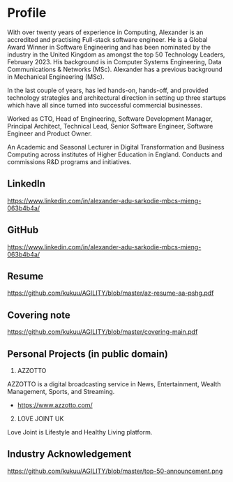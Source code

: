 # Profile
With over twenty years of experience in Computing, Alexander is an accredited and practising Full-stack software engineer. He is a Global Award Winner in Software Engineering and has been nominated by the industry in the United Kingdom as amongst the top 50 Technology Leaders, February 2023. His background is in Computer Systems Engineering, Data Communications & Networks (MSc). Alexander has a previous background in Mechanical Engineering (MSc).

In the last couple of years, has led hands-on, hands-off, and provided technology strategies and architectural direction in setting up three startups which have all since turned into successful commercial businesses. 

Worked as CTO, Head of Engineering, Software  Development Manager, Principal Architect, Technical Lead,  Senior Software Engineer, Software Engineer and Product Owner.

An Academic and Seasonal Lecturer in Digital Transformation and Business Computing across institutes of Higher Education in England. Conducts and commissions R&D programs and initiatives.

## LinkedIn 
  https://www.linkedin.com/in/alexander-adu-sarkodie-mbcs-mieng-063b4b4a/
  
## GitHub 
  https://www.linkedin.com/in/alexander-adu-sarkodie-mbcs-mieng-063b4b4a/

## Resume 
  https://github.com/kukuu/AGILITY/blob/master/az-resume-aa-pshg.pdf

## Covering note   
 https://github.com/kukuu/AGILITY/blob/master/covering-main.pdf
  
## Personal Projects (in public domain)
  1. AZZOTTO
  
  AZZOTTO is a digital broadcasting service in News, Entertainment, Wealth Management, Sports, and Streaming. 
  - https://www.azzotto.com/
  
  2. LOVE JOINT UK
  
  Love Joint is Lifestyle and Healthy Living platform.


## Industry Acknowledgement
https://github.com/kukuu/AGILITY/blob/master/top-50-announcement.png


